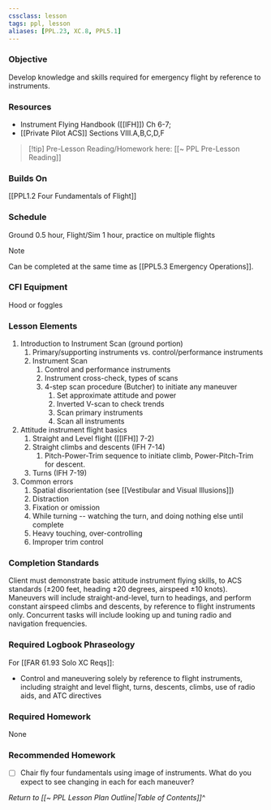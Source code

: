 ```yaml
---
cssclass: lesson
tags: ppl, lesson
aliases: [PPL.23, XC.8, PPL5.1]
---
```

### Objective
Develop knowledge and skills required for emergency flight by reference to instruments.

### Resources
- Instrument Flying Handbook ([[IFH]]) Ch 6-7;
- [[Private Pilot ACS]] Sections VIII.A,B,C,D,F

> [!tip] Pre-Lesson Reading/Homework here: [[~ PPL Pre-Lesson Reading]]

### Builds On
[[PPL1.2 Four Fundamentals of Flight]]

### Schedule
Ground 0.5 hour, Flight/Sim 1 hour, practice on multiple flights

> [!note] 
> Can be completed at the same time as [[PPL5.3 Emergency Operations]].

### CFI Equipment
Hood or foggles

### Lesson Elements
1. Introduction to Instrument Scan (ground portion)
	1. Primary/supporting instruments vs. control/performance instruments
	2. Instrument Scan
		1. Control and performance instruments
		2. Instrument cross-check, types of scans
		3. 4-step scan procedure (Butcher) to initiate any maneuver
			1. Set approximate attitude and power
			2. Inverted V-scan to check trends
			3. Scan primary instruments
			4. Scan all instruments
2. Attitude instrument flight basics
	1. Straight and Level flight ([[IFH]] 7-2)
	2. Straight climbs and descents (IFH 7-14)
		1. Pitch-Power-Trim sequence to initiate climb, Power-Pitch-Trim for descent.
	3. Turns (IFH 7-19)
4. Common errors
	1. Spatial disorientation (see [[Vestibular and Visual Illusions]])
	2. Distraction
	3. Fixation or omission
	4. While turning -- watching the turn, and doing nothing else until complete
	5. Heavy touching, over-controlling
	6. Improper trim control

### Completion Standards
Client must demonstrate basic attitude instrument flying skills, to ACS standards (±200 feet, heading ±20 degrees, airspeed ±10 knots). Maneuvers will include straight-and-level, turn to headings, and perform constant airspeed climbs and descents, by reference to flight instruments only.  Concurrent tasks will include looking up and tuning radio and navigation frequencies.

### Required Logbook Phraseology
For [[FAR 61.93 Solo XC Reqs]]:
- Control and maneuvering solely by reference to flight instruments, including straight and level flight, turns, descents, climbs, use of radio aids, and ATC directives

### Required Homework
 None

### Recommended Homework 
- [ ] Chair fly four fundamentals using image of instruments. What do you expect to see changing in each for each maneuver? 

*Return to [[~ PPL Lesson Plan Outline|Table of Contents]]^*